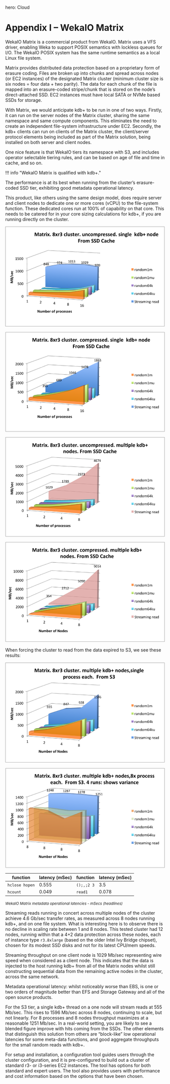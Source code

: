 hero: <i class="fa fa-cloud"></i> Cloud

# Appendix I – WekaIO Matrix

WekaIO Matrix is a commercial product from WekaIO. 
Matrix uses a VFS driver, enabling Weka to support POSIX semantics with lockless queues for I/O. 
The WekaIO POSIX system has the same runtime semantics as a local Linux file system.

Matrix provides distributed data protection based on a proprietary form of erasure coding. 
Files are broken up into chunks and spread across nodes (or EC2 instances) of the designated Matrix cluster (minimum cluster size is six nodes = four data + two parity). 
The data for each chunk of the file is mapped into an erasure-coded stripe/chunk that is stored on the node’s direct-attached SSD. 
EC2 instances must have local SATA or NVMe based SSDs for storage.

With Matrix, we would anticipate kdb+ to be run in one of two ways. 
Firstly, it can run on the server nodes of the Matrix cluster, sharing the same namespace and same compute components. 
This eliminates the need to create an independent file-system infrastructure under EC2. 
Secondly, the kdb+ clients can run on clients of the Matrix cluster, the client/server protocol elements being included as part of the Matrix solution, being installed on both server and client nodes.

One nice feature is that WekaIO tiers its namespace with S3, and includes operator selectable tiering rules, and can be based on age of file and time in cache, and so on.

!!! info "WekaIO Matrix is qualified with kdb+."

The performance is at its best when running from the cluster’s erasure-coded SSD tier, exhibiting good metadata operational latency.

This product, like others using the same design model, does require server and client nodes to dedicate one or more cores (vCPU) to the file-system function. 
These dedicated cores run at 100% of capability on that core. 
This needs to be catered for in your core sizing calculations for kdb+, if you are running directly on the cluster.

![](img/media/image44.png)

![](img/media/image45.png)

![](img/media/image46.png)

![](img/media/image47.png)

When forcing the cluster to read from the data expired to S3, we see these results:

![](img/media/image48.png)

![](img/media/image49.png)

function       | latency (mSec) | function   | latency (mSec) 
---------------|----------------|------------|---------------
`hclose hopen` | 0.555          | `();,;2 3` | 3.5
`hcount`       | 0.049          | `read1`    | 0.078

<small>_WekaIO Matrix metadata operational latencies - mSecs (headlines)_</small>

Streaming reads running in concert across multiple nodes of the cluster achieve 4.6 Gb/sec transfer rates, as measured across 8 nodes running kdb+, and on one file system. 
What is interesting here is to observe there is no decline in scaling rate between 1 and 8 nodes. 
This tested cluster had 12 nodes, running within that a 4+2 data protection across these nodes, each of instance type `r3.8xlarge` (based on the older Intel Ivy Bridge chipset), chosen for its modest SSD disks and not for its latest CPU/mem speeds.

Streaming throughput on one client node is 1029 Mb/sec representing wire speed when considered as a client node. 
This indicates that the data is injected to the host running kdb+ from all of the Matrix nodes whilst still constructing sequential data from the remaining active nodes in the cluster, across the same network.

Metadata operational latency: whilst noticeably worse than EBS, is one or two orders of magnitude better than EFS and Storage Gateway and all of the open source products.

For the S3 tier, a single kdb+ thread on a one node will stream reads at 555 Mb/sec. 
This rises to 1596 Mb/sec across 8 nodes, continuing to scale, but not linearly. 
For 8 processes and 8 nodes throughput maximizes at a reasonable 1251 Mb/sec. 
In a real-world setting, you are likely to see a blended figure improve with hits coming from the SSDs. 
The other elements that distinguish this solution from others are “block-like” low operational latencies for some meta-data functions, and good aggregate throughputs for the small random reads with kdb+.

For setup and installation, a configuration tool guides users through the cluster configuration, and it is pre-configured to build out a cluster of standard r3- or i3-series EC2 instances. 
The tool has options for both standard and expert users. 
The tool also provides users with performance and cost information based on the options that have been chosen.


